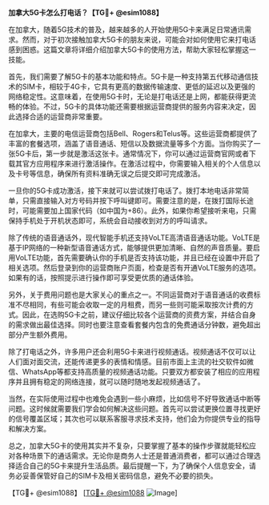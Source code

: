 **加拿大5G卡怎么打电话？【TG💪+ @esim1088】**

在加拿大，随着5G技术的普及，越来越多的人开始使用5G卡来满足日常通讯需求。然而，对于初次接触加拿大5G卡的朋友来说，可能会对如何使用它来打电话感到困惑。这篇文章将详细介绍加拿大5G卡的使用方法，帮助大家轻松掌握这一技能。

首先，我们需要了解5G卡的基本功能和特点。5G卡是一种支持第五代移动通信技术的SIM卡，相较于4G卡，它具有更高的数据传输速度、更低的延迟以及更强的网络稳定性。这意味着，在使用5G卡时，无论是打电话还是上网，都能获得更流畅的体验。不过，5G卡的具体功能还需要根据运营商提供的服务内容来决定，因此选择合适的运营商非常重要。

在加拿大，主要的电信运营商包括Bell、Rogers和Telus等。这些运营商都提供了丰富的套餐选项，涵盖了语音通话、短信以及数据流量等多个方面。当你购买了一张5G卡后，第一步就是激活这张卡。通常情况下，你可以通过运营商官网或者下载其官方应用程序来进行激活操作。在激活过程中，你需要输入相关的个人信息以及卡号等信息，确保所有资料准确无误之后提交即可完成激活。

一旦你的5G卡成功激活，接下来就可以尝试拨打电话了。拨打本地电话非常简单，只需直接输入对方号码并按下呼叫键即可。需要注意的是，在拨打国际长途时，可能需要加上国家代码（如中国为+86）。此外，如果你希望接听来电，只需保持手机处于开机状态即可，系统会自动接收到对方的呼叫请求。

除了传统的语音通话外，现代智能手机还支持VoLTE高清语音通话功能。VoLTE是基于IP网络的一种新型语音通话方式，能够提供更加清晰、自然的声音质量。要启用VoLTE功能，首先需要确认你的手机是否支持该功能，并且已经在设置中开启了相关选项。然后登录到你的运营商账户页面，检查是否有开通VoLTE服务的选项。如果有的话，按照提示进行操作即可享受更优质的通话体验。

另外，关于费用问题也是大家关心的重点之一。不同运营商对于语音通话的收费标准不尽相同，有些可能会收取一定的月租费，而另一些则可能采取按次计费的方式。因此，在选购5G卡之前，建议仔细比较各个运营商的资费方案，并结合自身的需求做出最佳选择。同时也要注意查看套餐内包含的免费通话分钟数，避免超出部分产生额外费用。

除了打电话之外，许多用户还会利用5G卡来进行视频通话。视频通话不仅可以让人们面对面交流，还能传递更多的表情和情感。目前市面上主流的社交软件如微信、WhatsApp等都支持高质量的视频通话功能。只要双方都安装了相应的应用程序并且拥有稳定的网络连接，就可以随时随地发起视频通话了。

当然，在实际使用过程中也难免会遇到一些小麻烦，比如信号不好导致通话中断等问题。这时候就需要我们学会如何解决这些问题。首先可以尝试更换位置寻找更好的信号覆盖区域；其次也可以联系客服寻求技术支持，他们会为你提供专业的指导和解决方案。

总之，加拿大5G卡的使用其实并不复杂，只要掌握了基本的操作步骤就能轻松应对各种场景下的通话需求。无论你是商务人士还是普通消费者，都可以通过合理选择适合自己的5G卡来提升生活品质。最后提醒一下，为了确保个人信息安全，请务必妥善保管好自己的SIM卡及相关密码信息，避免不必要的损失。

【TG💪+ @esim1088】 [[TG💪+ @esim1088](https://t.me/s/esim1088) ![Image](https://i.postimg.cc/4NQfJmqS/Snipaste-2025-05-13-00-14-12.png)]